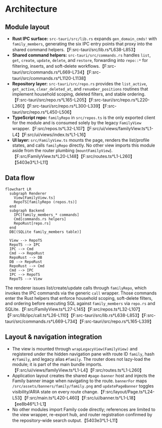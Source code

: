 # Architecture

## Module layout
- **Rust IPC surface:** `src-tauri/src/lib.rs` expands `gen_domain_cmds!` with `family_members`, generating the six IPC entry points that proxy into the shared command helpers.【F:src-tauri/src/lib.rs†L638-L853】
- **Shared command helpers:** `src-tauri/src/commands.rs` handles `list`, `get`, `create`, `update`, `delete`, and `restore`, forwarding into `repo::*` for filtering, inserts, and soft-delete workflows.【F:src-tauri/src/commands.rs†L669-L734】【F:src-tauri/src/commands.rs†L1120-L1138】
- **Repository layer:** `src-tauri/src/repo.rs` provides the `list_active`, `get_active`, `clear_deleted_at`, and `renumber_positions` routines that implement household scoping, deleted filters, and stable ordering.【F:src-tauri/src/repo.rs†L165-L205】【F:src-tauri/src/repo.rs†L220-L260】【F:src-tauri/src/repo.rs†L300-L339】【F:src-tauri/src/repo.rs†L450-L506】
- **TypeScript repo:** `familyRepo` in `src/repos.ts` is the only exported client for the module and is consumed solely by the legacy `FamilyView` wrapper.【F:src/repos.ts†L32-L107】【F:src/ui/views/familyView.ts†L1-L4】【F:src/ui/views/index.ts†L1-L16】
- **UI layer:** `src/FamilyView.ts` mounts the page, renders the list/profile states, and calls `familyRepo` directly. No other view imports this module aside from the router plumbing (`mountFamilyView`).【F:src/FamilyView.ts†L20-L148】【F:src/routes.ts†L1-L260】【5403e3†L1-L11】

## Data flow
```mermaid
flowchart LR
  subgraph Renderer
    View[FamilyView.ts]
    RepoTS[familyRepo (repos.ts)]
  end
  subgraph Backend
    IPC[family_members_* commands]
    Cmd[commands.rs helpers]
    RepoRust[repo.rs]
  end
  DB[(SQLite family_members table)]

  View --> RepoTS
  RepoTS --> IPC
  IPC --> Cmd
  Cmd --> RepoRust
  RepoRust --> DB
  DB --> RepoRust
  RepoRust --> Cmd
  Cmd --> IPC
  IPC --> RepoTS
  RepoTS --> View
```

The renderer issues list/create/update calls through `familyRepo`, which invokes the IPC commands via the generic `call` wrapper. Those commands enter the Rust helpers that enforce household scoping, soft-delete filters, and ordering before executing SQL against `family_members` via `repo.rs` and SQLite.【F:src/FamilyView.ts†L27-L145】【F:src/repos.ts†L32-L107】【F:src/lib/ipc/call.ts†L26-L110】【F:src-tauri/src/lib.rs†L638-L853】【F:src-tauri/src/commands.rs†L669-L734】【F:src-tauri/src/repo.rs†L165-L339】

## Layout & navigation integration
- The view is mounted through `wrapLegacyView(FamilyView)` and registered under the hidden navigation pane with route ID `family`, hash `#/family`, and legacy alias `#family`. The router does not lazy-load the module; it is part of the main bundle imports.【F:src/ui/views/familyView.ts†L1-L4】【F:src/routes.ts†L1-L260】
- Application layout creates the shared `#page-banner` host and injects the Family banner image when navigating to the route. `bannerFor` maps `/src/assets/banners/family/family.png` and `updatePageBanner` toggles visibility/ARIA state on every route change.【F:src/layout/Page.ts†L24-L53】【F:src/main.ts†L420-L460】【F:src/ui/banner.ts†L1-L18】【ee8b46†L1-L1】
- No other modules import Family code directly; references are limited to the view wrapper, re-export hub, and router registration confirmed by the repository-wide search output.【5403e3†L1-L11】
